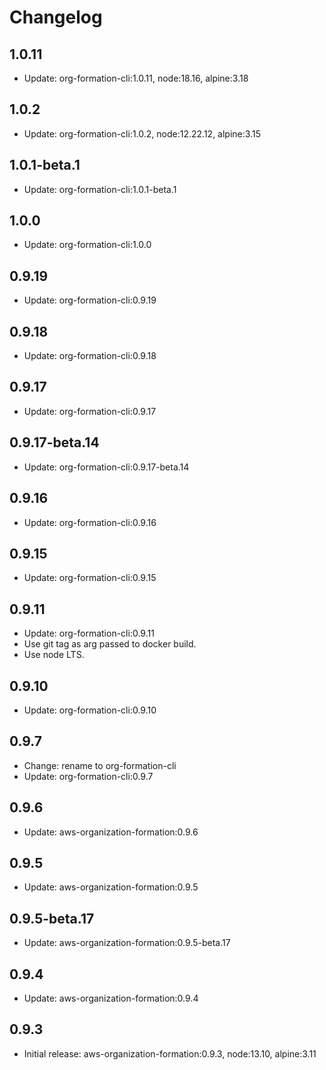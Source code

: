 # Changelog

## 1.0.11

- Update: org-formation-cli:1.0.11, node:18.16, alpine:3.18

## 1.0.2

- Update: org-formation-cli:1.0.2, node:12.22.12, alpine:3.15

## 1.0.1-beta.1

- Update: org-formation-cli:1.0.1-beta.1

## 1.0.0

- Update: org-formation-cli:1.0.0

## 0.9.19

- Update: org-formation-cli:0.9.19

## 0.9.18

- Update: org-formation-cli:0.9.18

## 0.9.17

- Update: org-formation-cli:0.9.17

## 0.9.17-beta.14

- Update: org-formation-cli:0.9.17-beta.14

## 0.9.16

- Update: org-formation-cli:0.9.16

## 0.9.15

- Update: org-formation-cli:0.9.15

## 0.9.11

- Update: org-formation-cli:0.9.11
- Use git tag as arg passed to docker build.
- Use node LTS.

## 0.9.10

- Update: org-formation-cli:0.9.10

## 0.9.7

- Change: rename to org-formation-cli
- Update: org-formation-cli:0.9.7

## 0.9.6

- Update: aws-organization-formation:0.9.6

## 0.9.5

- Update: aws-organization-formation:0.9.5

## 0.9.5-beta.17

- Update: aws-organization-formation:0.9.5-beta.17

## 0.9.4

- Update: aws-organization-formation:0.9.4

## 0.9.3

- Initial release: aws-organization-formation:0.9.3, node:13.10, alpine:3.11
